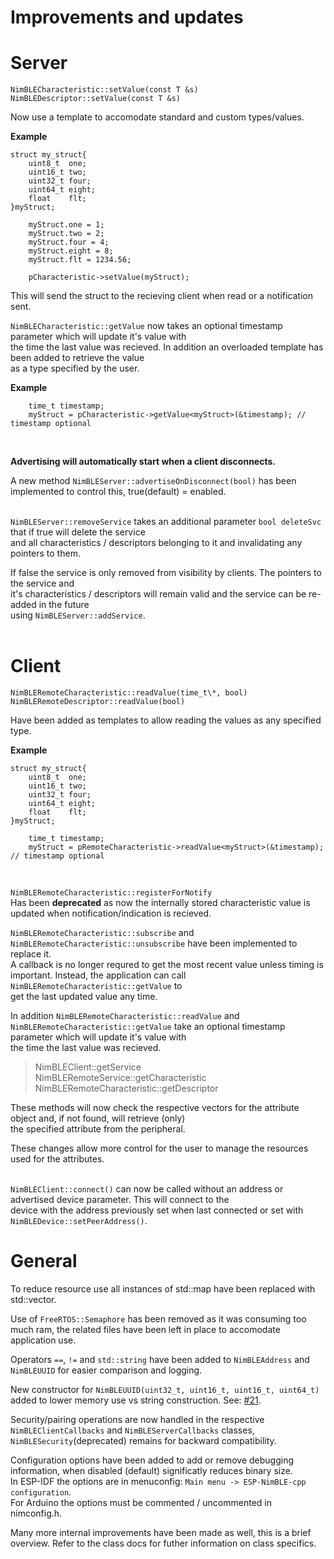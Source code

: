 # Improvements and updates

# Server  

`NimBLECharacteristic::setValue(const T &s)`  
`NimBLEDescriptor::setValue(const T &s)`  

Now use a template to accomodate standard and custom types/values.  

**Example**
```
struct my_struct{
    uint8_t  one;
    uint16_t two;
    uint32_t four;
    uint64_t eight;
    float    flt;
}myStruct;
        
    myStruct.one = 1;
    myStruct.two = 2;
    myStruct.four = 4;
    myStruct.eight = 8;
    myStruct.flt = 1234.56;

    pCharacteristic->setValue(myStruct);
 ```
This will send the struct to the recieving client when read or a notification sent.  

`NimBLECharacteristic::getValue` now takes an optional timestamp parameter which will update it's value with  
the time the last value was recieved. In addition an overloaded template has been added to retrieve the value  
as a type specified by the user.  

**Example**
```
    time_t timestamp;
    myStruct = pCharacteristic->getValue<myStruct>(&timestamp); // timestamp optional
```
<br/>

**Advertising will automatically start when a client disconnects.**  

A new method `NimBLEServer::advertiseOnDisconnect(bool)` has been implemented to control this, true(default) = enabled.  
<br/>

`NimBLEServer::removeService` takes an additional parameter `bool deleteSvc` that if true will delete the service  
and all characteristics / descriptors belonging to it and invalidating any pointers to them.  

If false the service is only removed from visibility by clients. The pointers to the service and  
it's characteristics / descriptors will remain valid and the service can be re-added in the future  
using `NimBLEServer::addService`.  
<br/>

# Client  

`NimBLERemoteCharacteristic::readValue(time_t\*, bool)`   
`NimBLERemoteDescriptor::readValue(bool)`  

Have been added as templates to allow reading the values as any specified type.   

**Example**
```
struct my_struct{
    uint8_t  one;
    uint16_t two;
    uint32_t four;
    uint64_t eight;
    float    flt;
}myStruct;

    time_t timestamp;
    myStruct = pRemoteCharacteristic->readValue<myStruct>(&timestamp); // timestamp optional
```  
<br/>

`NimBLERemoteCharacteristic::registerForNotify`  
Has been **deprecated** as now the internally stored characteristic value is updated when notification/indication is recieved.  

`NimBLERemoteCharacteristic::subscribe` and `NimBLERemoteCharacteristic::unsubscribe` have been implemented to replace it.  
A callback is no longer requred to get the most recent value unless timing is important. Instead, the application can call `NimBLERemoteCharacteristic::getValue` to  
get the last updated value any time.  

In addition `NimBLERemoteCharacteristic::readValue` and `NimBLERemoteCharacteristic::getValue` take an optional timestamp parameter which will update it's value with  
the time the last value was recieved.  

> NimBLEClient::getService  
> NimBLERemoteService::getCharacteristic  
> NimBLERemoteCharacteristic::getDescriptor  

These methods will now check the respective vectors for the attribute object and, if not found, will retrieve (only)  
the specified attribute from the peripheral.  

These changes allow more control for the user to manage the resources used for the attributes.    
<br/>

`NimBLEClient::connect()` can now be called without an address or advertised device parameter. This will connect to the  
device with the address previously set when last connected or set with `NimBLEDevice::setPeerAddress()`. 

# General  
To reduce resource use all instances of std::map have been replaced with std::vector.  

Use of `FreeRTOS::Semaphore` has been removed as it was consuming too much ram, the related files have been left in place to accomodate application use.  

Operators `==`, `!=` and `std::string` have been added to `NimBLEAddress` and `NimBLEUUID` for easier comparison and logging.  

New constructor for `NimBLEUUID(uint32_t, uint16_t, uint16_t, uint64_t)` added to lower memory use vs string construction. See: [#21](https://github.com/h2zero/NimBLE-Arduino/pull/21).   

Security/pairing operations are now handled in the respective `NimBLEClientCallbacks` and `NimBLEServerCallbacks` classes, `NimBLESecurity`(deprecated) remains for backward compatibility.  

Configuration options have been added to add or remove debugging information, when disabled (default) significatly reduces binary size.  
In ESP-IDF the options are in menuconfig: `Main menu -> ESP-NimBLE-cpp configuration`.  
For Arduino the options must be commented / uncommented in nimconfig.h.   

Many more internal improvements have been made as well, this is a brief overview. Refer to the class docs for futher information on class specifics.  
<br/>  

